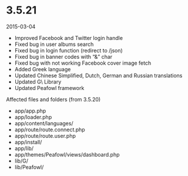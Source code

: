 # 3.5.21

2015-03-04

- Improved Facebook and Twitter login handle
- Fixed bug in user albums search
- Fixed bug in login function (redirect to /json)
- Fixed bug in banner codes with “&” char
- Fixed bug with not working Facebook cover image fetch
- Added Greek language
- Updated Chinese Simplified, Dutch, German and Russian translations
- Updated G\ Library
- Updated Peafowl framework

Affected files and folders (from 3.5.20)

- app/app.php
- app/loader.php
- app/content/languages/
- app/route/route.connect.php
- app/route/route.user.php
- app/install/
- app/lib/
- app/themes/Peafowl/views/dashboard.php
- lib/G/
- lib/Peafowl/
